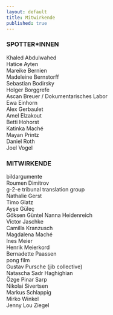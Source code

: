 ```yaml
---
layout: default
title: Mitwirkende
published: true
---
```


### SPOTTER*INNEN   

Khaled Abdulwahed  
Hatice Ayten  
Mareike Bernien  
Madeleine Bernstorff   
Sebastian Bodirsky  
Holger Borggrefe  
Ascan Breuer / Dokumentarisches Labor  
Ewa Einhorn  
Alex Gerbaulet  
Amel Elzakout  
Betti Hohorst  
Katinka Maché  
Mayan Printz  
Daniel Roth  
Joel Vogel     

### MITWIRKENDE

bildargumente  
Roumen Dimitrov  
g-2-e tribunal translation group  
Nathalie Gerst  
Timo Glatz  
Ayşe Güleç  
Göksen Güntel 
Nanna Heidenreich  
Victor Jaschke  
Camilla Kranzusch   
Magdalena Maché  
Ines Meier  
Henrik Meierkord  
Bernadette Paassen   
pong film   
Gustav Pursche (jib collective)  
Natascha Sadr Haghighian  
Özge Pinar Sarp  
Nikolai Sivertsen  
Markus Schlappig  
Mirko Winkel  
Jenny Lou Ziegel
